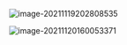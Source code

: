 ![image-20211119202808535](C:\Users\明日香\AppData\Roaming\Typora\typora-user-images\image-20211119202808535.png)



![image-20211120160053371](C:\Users\明日香\AppData\Roaming\Typora\typora-user-images\image-20211120160053371.png)
